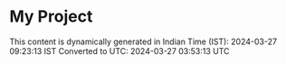 # My Project

This content is dynamically generated in Indian Time (IST): 2024-03-27 09:23:13 IST
Converted to UTC: 2024-03-27 03:53:13 UTC

